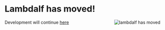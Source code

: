 Lambdalf has moved!
===================

<img src="http://www.trasloedil.it/wp-content/uploads/2010/03/trasloco-casa.jpg" style="float: right" alt="lambdalf has moved" />

Development will continue [here](https://github.com/lambdalf/lambdalf)
